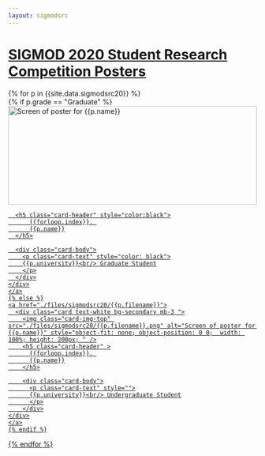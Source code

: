 ```yaml
---
layout: sigmodsrc
---
```


# [SIGMOD 2020 Student Research Competition Posters](https://sigmod2020.org/sigmod_student_research_competition.shtml) 



<div class="row">
{% for p in {{site.data.sigmodsrc20}} %}

  <div class="col-md-4">
    {% if p.grade == "Graduate" %}
    <a href="./files/sigmodsrc20/{{p.filename}}">
      <div class="card card bg-light mb-3">
      <img class="card-img-top" src="./files/sigmodsrc20/{{p.filename}}.png" alt="Screen of poster for {{p.name}}" style="object-fit: none;  object-position: 0 0; height: 200px; width: 100%;" />

      <h5 class="card-header" style="color:black">
          {{forloop.index}}. 
          {{p.name}}
      </h5>
   
      <div class="card-body">
        <p class="card-text" style="color: black">
        {{p.university}}<br/> Graduate Student
        </p>
      </div>
    </div>
    </a>
    {% else %}
    <a href="./files/sigmodsrc20/{{p.filename}}">
      <div class="card text-white bg-secondary mb-3 ">
        <img class="card-img-top" src="./files/sigmodsrc20/{{p.filename}}.png" alt="Screen of poster for {{p.name}}" style="object-fit: none; object-position: 0 0;  width: 100%; height: 200px; " />
        <h5 class="card-header" >
          {{forloop.index}}. 
          {{p.name}}
        </h5>
   
        <div class="card-body">
          <p class="card-text" style="">
          {{p.university}}<br/> Undergraduate Student
          </p>
        </div>
    </div>
    </a>
    {% endif %}
  </div>

{% endfor %}
</div>

<style>
.card:hover {
  -webkit-box-shadow: 4px 4px 15px -2px rgba(0,0,0,0.75);
  -moz-box-shadow: 4px 4px 15px -2px rgba(0,0,0,0.75);
  box-shadow: 4px 4px 15px -2px rgba(0,0,0,0.75);
}

h1 {
  font-family: -apple-system,BlinkMacSystemFont,"Segoe UI",Roboto,"Helvetica Neue",Arial,"Noto Sans",sans-serif,"Apple Color Emoji","Segoe UI Emoji","Segoe UI Symbol","Noto Color Emoji";
}
</style>

